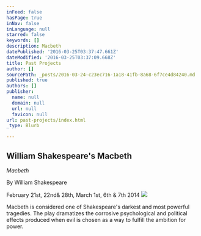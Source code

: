 ```yaml
---
inFeed: false
hasPage: true
inNav: false
inLanguage: null
starred: false
keywords: []
description: Macbeth
datePublished: '2016-03-25T03:37:47.661Z'
dateModified: '2016-03-25T03:37:09.668Z'
title: Past Projects
author: []
sourcePath: _posts/2016-03-24-c23ec716-1a18-41fb-8a68-6f7ce4d84240.md
published: true
authors: []
publisher:
  name: null
  domain: null
  url: null
  favicon: null
url: past-projects/index.html
_type: Blurb

---
```

## William Shakespeare's Macbeth

_Macbeth_

By William Shakespeare

February 21st, 22nd& 28th, March 1st, 6th & 7th 2014
![](https://the-grid-user-content.s3-us-west-2.amazonaws.com/39ae4e4c-36e7-4d0f-a701-56d989185cf3.jpg)

Macbeth is considered one of Shakespeare's darkest and most powerful tragedies. The play dramatizes the corrosive psychological and political effects produced when evil is chosen as a way to fulfill the ambition for power.